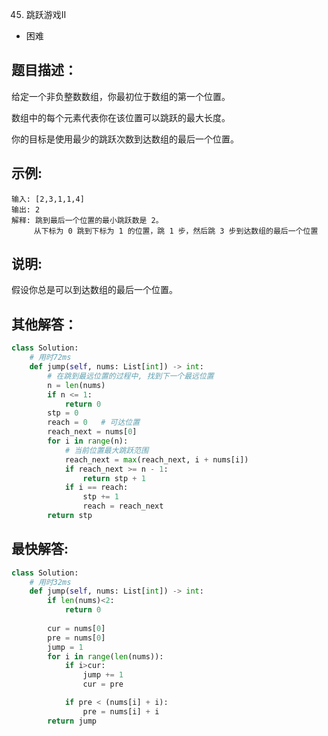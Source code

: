 0045. 跳跃游戏II

- 困难

## 题目描述：
给定一个非负整数数组，你最初位于数组的第一个位置。

数组中的每个元素代表你在该位置可以跳跃的最大长度。

你的目标是使用最少的跳跃次数到达数组的最后一个位置。

## 示例:
```
输入: [2,3,1,1,4]
输出: 2
解释: 跳到最后一个位置的最小跳跃数是 2。
     从下标为 0 跳到下标为 1 的位置，跳 1 步，然后跳 3 步到达数组的最后一个位置
```

## 说明:
假设你总是可以到达数组的最后一个位置。

## 其他解答：
``` python
class Solution:
    # 用时72ms
    def jump(self, nums: List[int]) -> int:
        # 在跳到最远位置的过程中, 找到下一个最远位置
        n = len(nums)
        if n <= 1:
            return 0
        stp = 0
        reach = 0   # 可达位置
        reach_next = nums[0]
        for i in range(n):
            # 当前位置最大跳跃范围
            reach_next = max(reach_next, i + nums[i])
            if reach_next >= n - 1:
                return stp + 1
            if i == reach:
                stp += 1
                reach = reach_next
        return stp
```

## 最快解答:
```python
class Solution:
    # 用时32ms
    def jump(self, nums: List[int]) -> int:
        if len(nums)<2:
            return 0
        
        cur = nums[0]
        pre = nums[0]
        jump = 1
        for i in range(len(nums)):
            if i>cur:
                jump += 1
                cur = pre

            if pre < (nums[i] + i):
                pre = nums[i] + i
        return jump
```